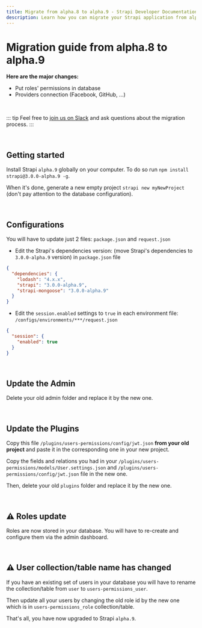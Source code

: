 ```yaml
---
title: Migrate from alpha.8 to alpha.9 - Strapi Developer Documentation
description: Learn how you can migrate your Strapi application from alpha.8 to alpha.9.
---
```


# Migration guide from alpha.8 to alpha.9

**Here are the major changes:**

- Put roles' permissions in database
- Providers connection (Facebook, GitHub, ...)

<br>

::: tip
Feel free to [join us on Slack](http://slack.strapi.io) and ask questions about the migration process.
:::

<br>

## Getting started

Install Strapi `alpha.9` globally on your computer. To do so run `npm install strapi@3.0.0-alpha.9 -g`.

When it's done, generate a new empty project `strapi new myNewProject` (don't pay attention to the database configuration).

<br>

## Configurations

You will have to update just 2 files: `package.json` and `request.json`

- Edit the Strapi's dependencies version: (move Strapi's dependencies to `3.0.0-alpha.9` version) in `package.json` file

```json
{
  "dependencies": {
    "lodash": "4.x.x",
    "strapi": "3.0.0-alpha.9",
    "strapi-mongoose": "3.0.0-alpha.9"
  }
}
```

- Edit the `session.enabled` settings to `true` in each environment file: `/configs/environments/***/request.json`

```json
{
  "session": {
    "enabled": true
  }
}
```

<br>

## Update the Admin

Delete your old admin folder and replace it by the new one.

<br>

## Update the Plugins

Copy this file `/plugins/users-permissions/config/jwt.json` **from your old project** and paste it in the corresponding one in your new project.

Copy the fields and relations you had in your `/plugins/users-permissions/models/User.settings.json` and `/plugins/users-permissions/config/jwt.json` file in the new one.

Then, delete your old `plugins` folder and replace it by the new one.

<br>

## ⚠️ Roles update

Roles are now stored in your database. You will have to re-create and configure them via the admin dashboard.

<br>

## ⚠️ User collection/table name has changed

If you have an existing set of users in your database you will have to rename the collection/table from `user` to `users-permissions_user`.

Then update all your users by changing the old role id by the new one which is in `users-permissions_role` collection/table.

That's all, you have now upgraded to Strapi `alpha.9`.
